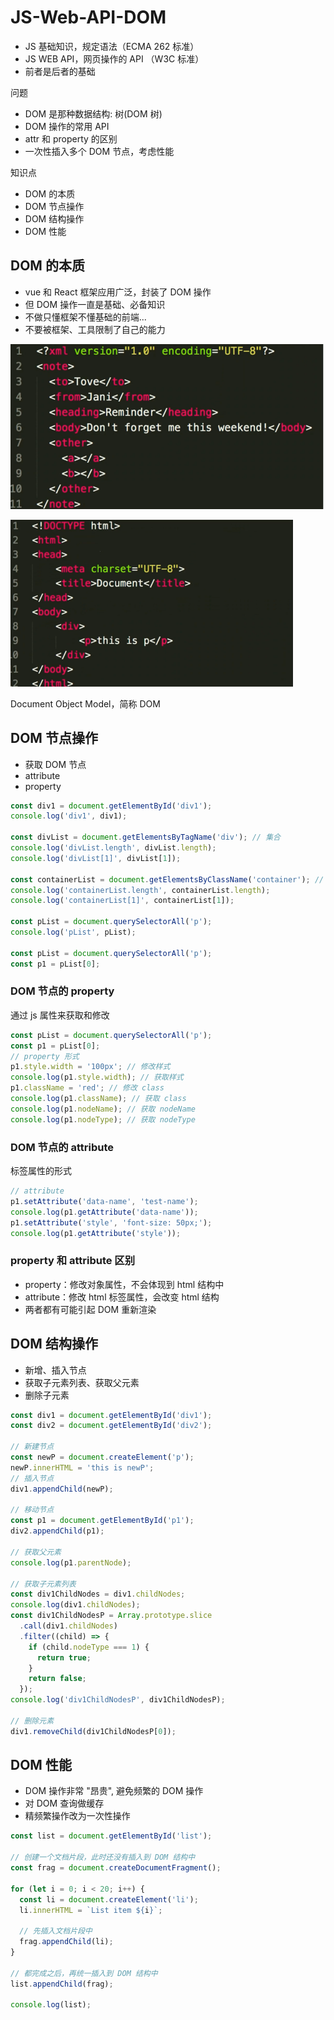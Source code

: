 # JS-Web-API-DOM

- JS 基础知识，规定语法（ECMA 262 标准）
- JS WEB API，网页操作的 API （W3C 标准）
- 前者是后者的基础

问题

- DOM 是那种数据结构: 树(DOM 树)
- DOM 操作的常用 API
- attr 和 property 的区别
- 一次性插入多个 DOM 节点，考虑性能

知识点

- DOM 的本质
- DOM 节点操作
- DOM 结构操作
- DOM 性能

## DOM 的本质

- vue 和 React 框架应用广泛，封装了 DOM 操作
- 但 DOM 操作一直是基础、必备知识
- 不做只懂框架不懂基础的前端...
- 不要被框架、工具限制了自己的能力

![dom_083842.png](./img/dom_083842.png)

![dom_084007.png](./img/dom_084007.png)

Document Object Model，简称 DOM

## DOM 节点操作

- 获取 DOM 节点
- attribute
- property

```js
const div1 = document.getElementById('div1');
console.log('div1', div1);

const divList = document.getElementsByTagName('div'); // 集合
console.log('divList.length', divList.length);
console.log('divList[1]', divList[1]);

const containerList = document.getElementsByClassName('container'); // 集合
console.log('containerList.length', containerList.length);
console.log('containerList[1]', containerList[1]);

const pList = document.querySelectorAll('p');
console.log('pList', pList);

const pList = document.querySelectorAll('p');
const p1 = pList[0];
```

### DOM 节点的 property

通过 js 属性来获取和修改

```js
const pList = document.querySelectorAll('p');
const p1 = pList[0];
// property 形式
p1.style.width = '100px'; // 修改样式
console.log(p1.style.width); // 获取样式
p1.className = 'red'; // 修改 class
console.log(p1.className); // 获取 class
console.log(p1.nodeName); // 获取 nodeName
console.log(p1.nodeType); // 获取 nodeType
```

### DOM 节点的 attribute

标签属性的形式

```js
// attribute
p1.setAttribute('data-name', 'test-name');
console.log(p1.getAttribute('data-name'));
p1.setAttribute('style', 'font-size: 50px;');
console.log(p1.getAttribute('style'));
```

### property 和 attribute 区别

- property：修改对象属性，不会体现到 html 结构中
- attribute：修改 html 标签属性，会改变 html 结构
- 两者都有可能引起 DOM 重新渲染

## DOM 结构操作

- 新增、插入节点
- 获取子元素列表、获取父元素
- 删除子元素

```js
const div1 = document.getElementById('div1');
const div2 = document.getElementById('div2');

// 新建节点
const newP = document.createElement('p');
newP.innerHTML = 'this is newP';
// 插入节点
div1.appendChild(newP);

// 移动节点
const p1 = document.getElementById('p1');
div2.appendChild(p1);

// 获取父元素
console.log(p1.parentNode);

// 获取子元素列表
const div1ChildNodes = div1.childNodes;
console.log(div1.childNodes);
const div1ChildNodesP = Array.prototype.slice
  .call(div1.childNodes)
  .filter((child) => {
    if (child.nodeType === 1) {
      return true;
    }
    return false;
  });
console.log('div1ChildNodesP', div1ChildNodesP);

// 删除元素
div1.removeChild(div1ChildNodesP[0]);
```

## DOM 性能

- DOM 操作非常 "昂贵", 避免频繁的 DOM 操作
- 对 DOM 查询做缓存
- 精频繁操作改为一次性操作

```js
const list = document.getElementById('list');

// 创建一个文档片段，此时还没有插入到 DOM 结构中
const frag = document.createDocumentFragment();

for (let i = 0; i < 20; i++) {
  const li = document.createElement('li');
  li.innerHTML = `List item ${i}`;

  // 先插入文档片段中
  frag.appendChild(li);
}

// 都完成之后，再统一插入到 DOM 结构中
list.appendChild(frag);

console.log(list);
```
